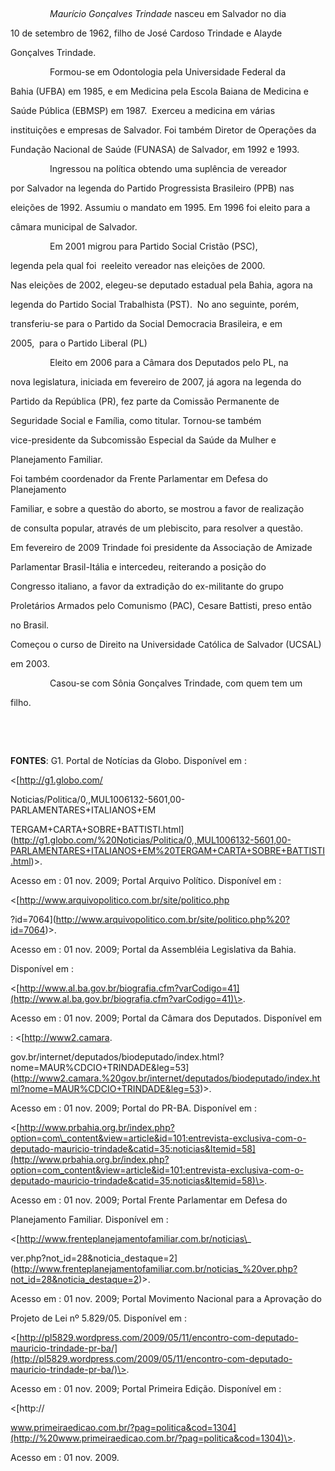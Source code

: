 

 



                *Maurício Gonçalves Trindade* nasceu em Salvador no dia

10 de setembro de 1962, filho de José Cardoso Trindade e Alayde

Gonçalves Trindade.



                Formou-se em Odontologia pela Universidade Federal da

Bahia (UFBA) em 1985, e em Medicina pela Escola Baiana de Medicina e

Saúde Pública (EBMSP) em 1987.  Exerceu a medicina em várias

instituições e empresas de Salvador. Foi também Diretor de Operações da

Fundação Nacional de Saúde (FUNASA) de Salvador, em 1992 e 1993.



                Ingressou na política obtendo uma suplência de vereador

por Salvador na legenda do Partido Progressista Brasileiro (PPB) nas

eleições de 1992. Assumiu o mandato em 1995. Em 1996 foi eleito para a

câmara municipal de Salvador.



                Em 2001 migrou para Partido Social Cristão (PSC),

legenda pela qual foi  reeleito vereador nas eleições de 2000.



Nas eleições de 2002, elegeu-se deputado estadual pela Bahia, agora na

legenda do Partido Social Trabalhista (PST).  No ano seguinte, porém,

transferiu-se para o Partido da Social Democracia Brasileira, e em

2005,  para o Partido Liberal (PL)



                Eleito em 2006 para a Câmara dos Deputados pelo PL, na

nova legislatura, iniciada em fevereiro de 2007, já agora na legenda do

Partido da República (PR), fez parte da Comissão Permanente de

Seguridade Social e Família, como titular. Tornou-se também

vice-presidente da Subcomissão Especial da Saúde da Mulher e

Planejamento Familiar.



Foi também coordenador da Frente Parlamentar em Defesa do Planejamento

Familiar, e sobre a questão do aborto, se mostrou a favor de realização

de consulta popular, através de um plebiscito, para resolver a questão.



Em fevereiro de 2009 Trindade foi presidente da Associação de Amizade

Parlamentar Brasil-Itália e intercedeu, reiterando a posição do

Congresso italiano, a favor da extradição do ex-militante do grupo

Proletários Armados pelo Comunismo (PAC), Cesare Battisti, preso então

no Brasil.



Começou o curso de Direito na Universidade Católica de Salvador (UCSAL)

em 2003.



                Casou-se com Sônia Gonçalves Trindade, com quem tem um

filho.



 



 



**FONTES**: G1. Portal de Notícias da Globo. Disponível em :

\<[http://g1.globo.com/

Noticias/Politica/0,,MUL1006132-5601,00-PARLAMENTARES+ITALIANOS+EM

TERGAM+CARTA+SOBRE+BATTISTI.html](http://g1.globo.com/%20Noticias/Politica/0,,MUL1006132-5601,00-PARLAMENTARES+ITALIANOS+EM%20TERGAM+CARTA+SOBRE+BATTISTI.html)\>.

Acesso em : 01 nov. 2009; Portal Arquivo Político. Disponível em :

\<[http://www.arquivopolitico.com.br/site/politico.php

?id=7064](http://www.arquivopolitico.com.br/site/politico.php%20?id=7064)\>.

Acesso em : 01 nov. 2009; Portal da Assembléia Legislativa da Bahia.

Disponível em :

\<[http://www.al.ba.gov.br/biografia.cfm?varCodigo=41](http://www.al.ba.gov.br/biografia.cfm?varCodigo=41)\>.

Acesso em : 01 nov. 2009; Portal da Câmara dos Deputados. Disponível em

: \<[http://www2.camara.

gov.br/internet/deputados/biodeputado/index.html?nome=MAUR%CDCIO+TRINDADE&leg=53](http://www2.camara.%20gov.br/internet/deputados/biodeputado/index.html?nome=MAUR%CDCIO+TRINDADE&leg=53)\>.

Acesso em : 01 nov. 2009; Portal do PR-BA. Disponível em :

\<[http://www.prbahia.org.br/index.php?option=com\_content&view=article&id=101:entrevista-exclusiva-com-o-deputado-mauricio-trindade&catid=35:noticias&Itemid=58](http://www.prbahia.org.br/index.php?option=com_content&view=article&id=101:entrevista-exclusiva-com-o-deputado-mauricio-trindade&catid=35:noticias&Itemid=58)\>.

Acesso em : 01 nov. 2009; Portal Frente Parlamentar em Defesa do

Planejamento Familiar. Disponível em :

\<[http://www.frenteplanejamentofamiliar.com.br/noticias\_

ver.php?not\_id=28&noticia\_destaque=2](http://www.frenteplanejamentofamiliar.com.br/noticias_%20ver.php?not_id=28&noticia_destaque=2)\>.

Acesso em : 01 nov. 2009; Portal Movimento Nacional para a Aprovação do

Projeto de Lei nº 5.829/05. Disponível em :

\<[http://pl5829.wordpress.com/2009/05/11/encontro-com-deputado-mauricio-trindade-pr-ba/](http://pl5829.wordpress.com/2009/05/11/encontro-com-deputado-mauricio-trindade-pr-ba/)\>.

Acesso em : 01 nov. 2009; Portal Primeira Edição. Disponível em :

\<[http://

www.primeiraedicao.com.br/?pag=politica&cod=1304](http://%20www.primeiraedicao.com.br/?pag=politica&cod=1304)\>.

Acesso em : 01 nov. 2009.



 



 



 



 



 



 



 

